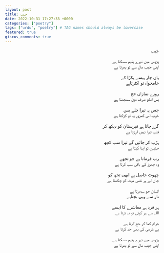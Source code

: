 ```yaml
---
layout: post
title: جیب
date: 2022-10-31 17:27:33 +0000
categories: ["poetry"]
tags: ["urdu", "poetry"] # TAG names should always be lowercase
featured: true
giscus_comments: true
---
```


<div dir="rtl" align="right">
جیب
<br><br>
پڑوس میں تیرے یتیم سسکتا ہے
<br>
اپنی جیب مال سے تو بھرتا ہے
<br><br>
یاں چار پیسے پکڑا کے 
<br>
خامخواہ تو اکٹرتاہے
<br><br>
 روزے نمازاں حج
 <br>
بس انکو صرف دین سمجھتا ہے
<br><br>
جس پہ تیرا چلے بس
<br>
خوب اس کمزور پہ تو کڑکتا ہے
<br><br>
گزر جاتا ہے قبرستان کو دیکھ کر
<br>
قلب تیرا نہیں لرزتا ہے
<br><br>
ہڑپ کر جائیں گے تیرا سب کچھ
<br>
جنہیں تو اپنا کہتا ہے
<br><br>
رب فرماتا ہے جو تجھے
<br>
وہ چھوڑ کے باقی سب کرتا ہے
<br><br>
چھوٹ حاصل ہے ابھی تجھ کو
<br>
جان لے ہر نفس موت کو چکھتا ہے
<br><br>
انسان جو سدھرتا ہے
<br>
نار سے وہی بچتاہے
<br><br>
ہر فرد ہے معاشرے کا ایسے
<br>
اللہ سے ہر کوئی تو نہ ڈرتا ہے
<br><br>
حرام کما کر حج کرتا ہے
<br>
بے شرمی کی بھی حد کرتا ہے
<br><br>
پڑوس میں تیرے یتیم سسکتا ہے
<br>
اپنی جیب مال سے تو بھرتا ہے
<br><br>
</div>
